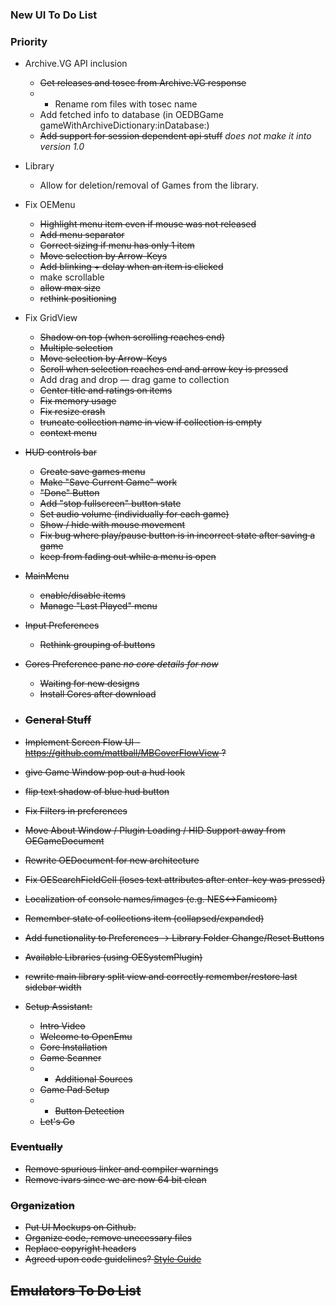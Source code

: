 ### New UI To Do List

### Priority
* Archive.VG API inclusion
    * <strike>Get releases and tosec from Archive.VG response</strike>
    * * Rename rom files with tosec name
    * Add fetched info to database (in OEDBGame gameWithArchiveDictionary:inDatabase:)
    * <strike>Add support for session dependent api stuff</strike> _does not make it into version 1.0_
* Library
    * Allow for deletion/removal of Games from the library.
* Fix OEMenu
    * <strike>Highlight menu item even if mouse was not released</strike>
    * <strike>Add menu separator</strike>
    * <strike>Correct sizing if menu has only 1 item</strike>
    * <strike>Move selection by Arrow-Keys</strike>
    * <strike>Add blinking + delay when an item is clicked</strike>
    * make scrollable
    * <strike>allow max size</strike>
    * <strike>rethink positioning</strike>
* Fix GridView
    * <strike>Shadow on top (when scrolling reaches end)</strike>
    * <strike>Multiple selection</strike>
    * <strike>Move selection by Arrow-Keys</strike>
    * <strike>Scroll when selection reaches end and arrow key is pressed</strike>
    * Add drag and drop &mdash; drag game to collection
    * <strike>Center title and ratings on items</strike>
    * <strike>Fix memory usage</strike>
    * <strike>Fix resize crash</strick>
    * truncate collection name in view if collection is empty
    * context menu
* HUD controls bar
    * <strike>Create save games menu</strike>
    * <strike>Make "Save Current Game" work</strike>
    * <strike>"Done" Button</strike>
    * Add "stop fullscreen" button state
    * <strike>Set audio volume (individually for each game)</strike>
    * <strike>Show / hide with mouse movement</strike>
    * Fix bug where play/pause button is in incorrect state after saving a game
    * <strike>keep from fading out while a menu is open</strike>
* MainMenu
    * <strike>enable/disable items</strike>
    * Manage "Last Played" menu
* Input Preferences
    * <strike>Rethink grouping of buttons</strike>
* Cores Preference pane _no core details for now_
    * <strike>Waiting for new designs</strike>
    * Install Cores after download

* ### General Stuff
* <strike>Implement Screen Flow UI - https://github.com/mattball/MBCoverFlowView ? </strike>
* give Game Window pop out a hud look
* flip text shadow of blue hud button
* <strike>Fix Filters in preferences</strike>
* <strike>Move About Window / Plugin Loading / HID Support away from OEGameDocument</strike>
* <strike>Rewrite OEDocument for new architecture</strike>
* Fix OESearchFieldCell (loses text attributes after enter-key was pressed)
* <strike>Localization of console names/images (e.g. NES<->Famicom)</strike>
* Remember state of collections item (collapsed/expanded)
* Add functionality to Preferences -> Library Folder Change/Reset Buttons
* <strike>Available Libraries (using OESystemPlugin)</strike>
* rewrite main library split view and correctly remember/restore last sidebar width

* Setup Assistant: 
    * <strike>Intro Video</strike>
    * <strike>Welcome to OpenEmu</strike>
    * <strike>Core Installation</strike>
    * <strike>Game Scanner</strike>
    *    * Additional Sources
    * <strike>Game Pad Setup</strike>
    *    * <strike>Button Detection</strike>
    * <strike>Let's Go</strike>

### Eventually
* <strike>Remove spurious linker and compiler warnings</strike>
* Remove ivars since we are now 64 bit clean

### Organization
* <strike>Put UI Mockups on Github.</strike>
* Organize code, remove unecessary files
* Replace copyright headers
* <strike>Agreed upon code guidelines?</strike> [Style Guide](https://github.com/OpenEmu/OpenEmu/wiki/Style-Guide)

## Emulators To Do List